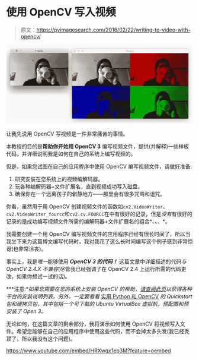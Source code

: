 # 使用 OpenCV 写入视频

> 原文：<https://pyimagesearch.com/2016/02/22/writing-to-video-with-opencv/>

[![writing_to_video_example_02](img/b4414a512042f05bdb205755b141f753.png)](https://pyimagesearch.com/wp-content/uploads/2016/02/writing_to_video_example_02.jpg)

让我先说用 OpenCV 写视频是一件非常痛苦的事情。

本教程的目的是**帮助你开始用 OpenCV 3** 编写视频文件，提供(并解释)一些样板代码，并详细说明我是如何在自己的系统上编写视频的。

但是，如果您试图在自己的应用程序中使用 OpenCV 编写视频文件，请做好准备:

1.  研究安装在您系统上的视频编解码器。
2.  玩各种编解码器+文件扩展名，直到视频成功写入磁盘。
3.  确保你在一个远离孩子的僻静地方——那里会有很多咒骂和诅咒。

你看，虽然用于用 OpenCV 创建视频文件的函数如`cv2.VideoWriter`、`cv2.VideoWriter_fourcc`和`cv2.cv.FOURCC`在中有很好的记录，但是*没有*有很好的记录的是成功编写视频文件所需的编解码器+文件扩展名的组合*、**、**、*。

我需要创建一个用 OpenCV 编写视频文件的应用程序已经有很长时间了，所以当我坐下来为这篇博文编写代码时，我对我花了这么长时间编写这个例子感到非常惊讶(也非常沮丧)。

事实上，我是*唯一*能够使用 ***OpenCV 3 的代码！*** 这篇文章中详细描述的代码*与 OpenCV 2.4.X 不兼容*(尽管我已经强调了在 OpenCV 2.4 上运行所需的代码更改，如果你想试一试的话)。

***注意:**如果您需要在您的系统上安装 OpenCV 的帮助，[请查阅此页](https://pyimagesearch.com/opencv-tutorials-resources-guides/)以获得各种平台的安装说明列表。另外，一定要看看* [实用 Python 和 OpenCV](https://pyimagesearch.com/practical-python-opencv/) *的 Quickstart 包和硬拷贝包，其中包括一个可下载的 Ubuntu VirtualBox 虚拟机，预配置和预安装了 Open 3。*

无论如何，在这篇文章的剩余部分，我将演示如何使用 OpenCV 将视频写入文件。希望您能够在自己的应用程序中使用这些代码，而不会掉太多头发(我已经秃顶了，所以我没有这个问题)。

<https://www.youtube.com/embed/HRXwqx1ep3M?feature=oembed>